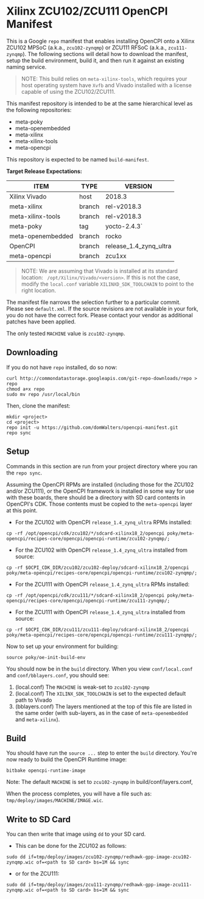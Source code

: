 # Xilinx ZCU102/ZCU111 OpenCPI Manifest

This is a Google `repo` manifest that enables installing OpenCPI onto a Xilinx ZCU102 MPSoC (a.k.a., `zcu102-zynqmp`) or ZCU111 RFSoC (a.k.a., `zcu111-zynqmp`).  The following sections will detail how to download the manifest, setup the build environment, build it, and then run it against an existing naming service.

 > NOTE: This build relies on `meta-xilinx-tools`, which requires your host operating system have `Xvfb` and Vivado installed with a license capable of using the ZCU102/ZCU111.

This manifest repository is intended to be at the same hierarchical level as the following repositories:

 * meta-poky
 * meta-openembedded
 * meta-xilinx
 * meta-xilinx-tools
 * meta-opencpi

This repository is expected to be named `build-manifest`.

**Target Release Expectations:**

| ITEM | TYPE | VERSION |
| ----- | ----- | ----- |
| Xilinx Vivado | host | 2018.3 |
| meta-xilinx | branch | rel-v2018.3 |
| meta-xilinx-tools | branch | rel-v2018.3 |
| meta-poky | tag | yocto-2.4.3` |
| meta-openembedded | branch | rocko |
| OpenCPI | branch | release_1.4_zynq_ultra |
| meta-opencpi | branch | zcu1xx |

 > NOTE: We are assuming that Vivado is installed at its standard location: ` /opt/Xilinx/Vivado/<version>`.  If this is not the case, modify the `local.conf` variable `XILINXD_SDK_TOOLCHAIN` to point to the right location.

The manifest file narrows the selection further to a particular commit.  Please see `default.xml`.  If the source revisions are not available in your fork, you do not have the correct fork.  Please contact your vendor as additional patches have been applied.

The only tested `MACHINE` value is `zcu102-zynqmp`.

## Downloading

If you do not have `repo` installed, do so now:

```
curl http://commondatastorage.googleapis.com/git-repo-downloads/repo > repo
chmod a+x repo
sudo mv repo /usr/local/bin
```

Then, clone the manifest:

```
mkdir <project>
cd <project>
repo init -u https://github.com/domWalters/opencpi-manifest.git
repo sync
```

## Setup
Commands in this section are run from your project directory where you ran the `repo sync`.

Assuming the OpenCPI RPMs are installed (including those for the ZCU102 and/or ZCU111), or the OpenCPI framework is installed in some way for use with these boards, there should be a directory with SD card contents in OpenCPI's CDK. Those contents must be copied to the `meta-opencpi` layer at this point.

* For the ZCU102 with OpenCPI `release_1.4_zynq_ultra` RPMs installed:
```
cp -rf /opt/opencpi/cdk/zcu102/*/sdcard-xilinx18_2/opencpi poky/meta-opencpi/recipes-core/opencpi/opencpi-runtime/zcu102-zynqmp/;
```
* For the ZCU102 with OpenCPI `release_1.4_zynq_ultra` installed from source:
```
cp -rf $OCPI_CDK_DIR/zcu102/zcu102-deploy/sdcard-xilinx18_2/opencpi poky/meta-opencpi/recipes-core/opencpi/opencpi-runtime/zcu102-zynqmp/;
```

* For the ZCU111 with OpenCPI `release_1.4_zynq_ultra` RPMs installed:
```
cp -rf /opt/opencpi/cdk/zcu111/*/sdcard-xilinx18_2/opencpi poky/meta-opencpi/recipes-core/opencpi/opencpi-runtime/zcu111-zynqmp/;
```
* For the ZCU111 with OpenCPI `release_1.4_zynq_ultra` installed from source:
```
cp -rf $OCPI_CDK_DIR/zcu111/zcu111-deploy/sdcard-xilinx18_2/opencpi poky/meta-opencpi/recipes-core/opencpi/opencpi-runtime/zcu111-zynqmp/;
```

Now to set up your environment for building:

```
source poky/oe-init-build-env
```

You should now be in the `build` directory.  When you view `conf/local.conf` and `conf/bblayers.conf`, you should see:

 1. (local.conf) The `MACHINE` is weak-set to `zcu102-zynqmp`
 2. (local.conf) The `XILINX_SDK_TOOLCHAIN` is set to the expected default path to Vivado
 3. (bblayers.conf) The layers mentioned at the top of this file are listed in the same order (with sub-layers, as in the case of `meta-openembedded` and `meta-xilinx`).

## Build

You should have run the `source ...` step to enter the `build` directory.  You're now ready to build the OpenCPI Runtime image:

```
bitbake opencpi-runtime-image
```
Note: The default `MACHINE` is set to `zcu102-zynqmp` in build/conf/layers.conf,


When the process completes, you will have a file such as: `tmp/deploy/images/MACHINE/IMAGE.wic`.

## Write to SD Card
You can then write that image using `dd` to your SD card.

* This can be done for the ZCU102 as follows:
```
sudo dd if=tmp/deploy/images/zcu102-zynqmp/redhawk-gpp-image-zcu102-zynqmp.wic of=<path to SD card> bs=1M && sync
```

* or for the ZCU111:
```
sudo dd if=tmp/deploy/images/zcu111-zynqmp/redhawk-gpp-image-zcu111-zynqmp.wic of=<path to SD card> bs=1M && sync
```

